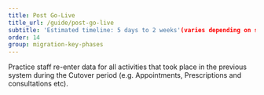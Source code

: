 ```yaml
---
title: Post Go-Live
title_url: /guide/post-go-live
subtitle: 'Estimated timeline: 5 days to 2 weeks'(varies depending on size of practice and volume of data)
order: 14
group: migration-key-phases
---
```


Practice staff re-enter data for all activities that took place in the previous system during the Cutover period (e.g. Appointments, Prescriptions and consultations etc).

